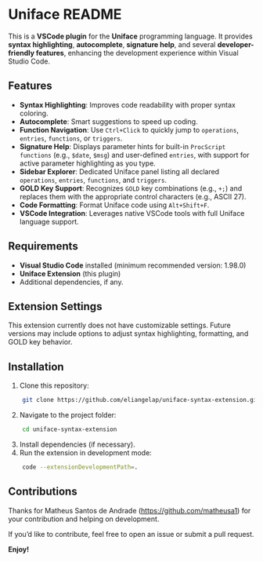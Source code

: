 # Uniface README

This is a **VSCode plugin** for the **Uniface** programming language. It provides **syntax highlighting**, **autocomplete**, **signature help**, and several **developer-friendly features**, enhancing the development experience within Visual Studio Code.

## Features

- **Syntax Highlighting**: Improves code readability with proper syntax coloring.
- **Autocomplete**: Smart suggestions to speed up coding.
- **Function Navigation**: Use `Ctrl+Click` to quickly jump to `operations`, `entries`, `functions`, or `triggers`.
- **Signature Help**: Displays parameter hints for built-in `ProcScript functions` (e.g., `$date`, `$msg`) and user-defined `entries`, with support for active parameter highlighting as you type.
- **Sidebar Explorer**: Dedicated Uniface panel listing all declared `operations`, `entries`, `functions`, and `triggers`.
- **GOLD Key Support**: Recognizes `GOLD` key combinations (e.g., `+;`) and replaces them with the appropriate control characters (e.g., ASCII 27).
- **Code Formatting**: Format Uniface code using `Alt+Shift+F`.
- **VSCode Integration**: Leverages native VSCode tools with full Uniface language support.

## Requirements

- **Visual Studio Code** installed (minimum recommended version: 1.98.0)
- **Uniface Extension** (this plugin)
- Additional dependencies, if any.

## Extension Settings

This extension currently does not have customizable settings. Future versions may include options to adjust syntax highlighting, formatting, and GOLD key behavior.

## Installation

1. Clone this repository:
```sh
    git clone https://github.com/eliangelap/uniface-syntax-extension.git
```

2. Navigate to the project folder:
```sh
    cd uniface-syntax-extension
```

3. Install dependencies (if necessary).
4. Run the extension in development mode:
```sh
    code --extensionDevelopmentPath=.
```

## Contributions
Thanks for Matheus Santos de Andrade (https://github.com/matheusa1) for your contribution and helping on development.

If you’d like to contribute, feel free to open an issue or submit a pull request.

**Enjoy!**
